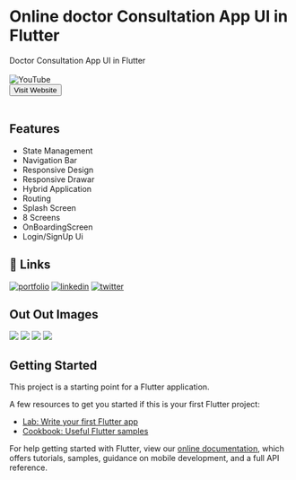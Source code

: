 # Online doctor Consultation App UI in Flutter


Doctor Consultation App UI in Flutter<br><br>
![YouTube](https://img.shields.io/youtube/channel/subscribers/UC7MuoT7cZtLjd6FoV9lHZ_g?style=social)<br>
<a href="http://www.shifahub.ga" target="_parent"><button>Visit Website</button></a><br><br>
## Features

- State Management
- Navigation Bar
- Responsive Design
- Responsive Drawar
- Hybrid Application
- Routing
- Splash Screen
- 8 Screens
- OnBoardingScreen
- Login/SignUp Ui

## 🔗 Links

[![portfolio](https://img.shields.io/badge/my_website-000?style=for-the-badge&logo=ko-fi&logoColor=white)](https://habibullah339.github.io/Habib_profile/)
[![linkedin](https://img.shields.io/badge/linkedin-0A66C2?style=for-the-badge&logo=linkedin&logoColor=white)](https://www.linkedin.com/in/habib-ullah-9938971b4/)
[![twitter](https://img.shields.io/badge/twitter-1DA1F2?style=for-the-badge&logo=twitter&logoColor=white)](https://twitter.com/Habibul33454718)

## Out Out Images
<img src="https://github.com/Habibullah339/Online_Doctor_Consultation_app_UI_in_Flutter/blob/master/Untitled%20design.gif">

<img src="https://github.com/Habibullah339/Online_Doctor_Consultation_app_UI_in_Flutter/blob/master/doctor-demo1.png">

<img src="https://github.com/Habibullah339/Online_Doctor_Consultation_app_UI_in_Flutter/blob/master/doctor-demo2.png">

<img src="https://github.com/Habibullah339/Online_Doctor_Consultation_app_UI_in_Flutter/blob/master/doctor-demo3.png">

## Getting Started

This project is a starting point for a Flutter application.

A few resources to get you started if this is your first Flutter project:

- [Lab: Write your first Flutter app](https://flutter.dev/docs/get-started/codelab)
- [Cookbook: Useful Flutter samples](https://flutter.dev/docs/cookbook)

For help getting started with Flutter, view our
[online documentation](https://flutter.dev/docs), which offers tutorials,
samples, guidance on mobile development, and a full API reference.
